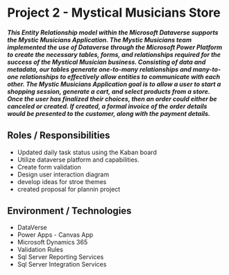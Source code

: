 # Project 2 - Mystical Musicians Store

##### This Entity Relationship model within the Microsoft Dataverse supports the Mystic Musicians Application. The Mystic Musicians team implemented the use of Dataverse through the Microsoft Power Platform to create the necessary tables, forms, and relationships required for the success of the Mystical Musician business. Consisting of data and metadata, our tables generate one-to-many relationships and many-to-one relationships to effectively allow entities to communicate with each other. The Mystic Musicians Application goal is to allow a user to start a shopping session, generate a cart, and select products from a store. Once the user has finalized their choices, then an order could either be canceled or created. If created, a formal invoice of the order details would be presented to the customer, along with the payment details.


## Roles / Responsibilities

  - Updated daily task status using the Kaban board
  - Utilize dataverse platform and capabilities.
  - Create form validation 
  - Design user interaction diagram 
  - develop ideas for stroe themes
  - created proposal for plannin project


   

## Environment / Technologies

 - DataVerse 
 - Power Apps - Canvas App 
 - Microsoft Dynamics 365 
 - Validation Rules
 - Sql Server Reporting Services 
 - Sql Server Integration Services
